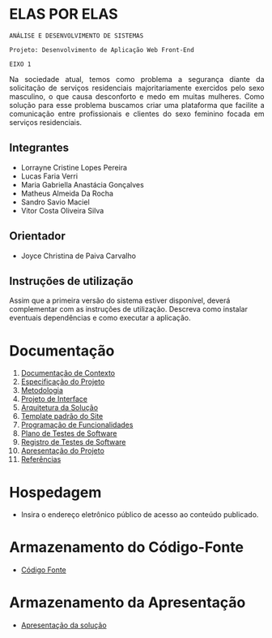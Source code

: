 # ELAS POR ELAS

`ANÁLISE E DESENVOLVIMENTO DE SISTEMAS`

`Projeto: Desenvolvimento de Aplicação Web Front-End`

`EIXO 1`

<p align="justify">Na sociedade atual, temos como problema a segurança diante da solicitação de serviços residenciais majoritariamente exercidos pelo sexo masculino, o que causa desconforto e medo em muitas mulheres. Como solução para esse problema buscamos criar uma plataforma que facilite a comunicação entre profissionais e clientes do sexo feminino focada em serviços residenciais.</p>


## Integrantes

* Lorrayne Cristine Lopes Pereira
* Lucas Faria Verri
* Maria Gabriella Anastácia Gonçalves
* Matheus Almeida Da Rocha
* Sandro Savio Maciel
* Vitor Costa Oliveira Silva

## Orientador

* Joyce Christina de Paiva Carvalho

## Instruções de utilização

Assim que a primeira versão do sistema estiver disponível, deverá complementar com as instruções de utilização. Descreva como instalar eventuais dependências e como executar a aplicação.

# Documentação

<ol>
<li><a href="docs/01-Documentação de Contexto.md"> Documentação de Contexto</a></li>
<li><a href="docs/02-Especificação do Projeto.md"> Especificação do Projeto</a></li>
<li><a href="docs/03-Metodologia.md"> Metodologia</a></li>
<li><a href="docs/04-Projeto de Interface.md"> Projeto de Interface</a></li>
<li><a href="docs/05-Arquitetura da Solução.md"> Arquitetura da Solução</a></li>
<li><a href="docs/06-Template padrão do Site.md"> Template padrão do Site</a></li>
<li><a href="docs/07-Programação de Funcionalidades.md"> Programação de Funcionalidades</a></li>
<li><a href="docs/08-Plano de Testes de Software.md"> Plano de Testes de Software</a></li>
<li><a href="docs/09-Registro de Testes de Software.md"> Registro de Testes de Software</a></li>
<li><a href="docs/10-Apresentação do Projeto.md"> Apresentação do Projeto</a></li>
<li><a href="docs/11-Referências.md"> Referências</a></li>
</ol>

# Hospedagem

* Insira o endereço eletrônico público de acesso ao conteúdo publicado. 

# Armazenamento do Código-Fonte

* <a href="src/README.md">Código Fonte</a>

# Armazenamento da Apresentação

* <a href="presentation/README.md">Apresentação da solução</a>
